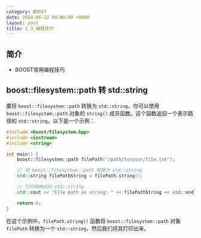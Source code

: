 ```yaml
---
category: BOOST
date: 2024-05-22 09:00:00 +0800
layout: post
title: 1_3_编程技巧
---
```

## 简介

+ BOOST常用编程技巧

## boost::filesystem::path 转 std::string

要将 `boost::filesystem::path` 转换为 `std::string`，你可以使用 `boost::filesystem::path` 对象的 `string()` 成员函数。这个函数返回一个表示路径的 `std::string`。以下是一个示例：

```cpp
#include <boost/filesystem.hpp>
#include <iostream>
#include <string>

int main() {
    boost::filesystem::path filePath("/path/to/your/file.txt");

    // 将 boost::filesystem::path 转换为 std::string
    std::string filePathString = filePath.string();

    // 打印转换后的 std::string
    std::cout << "File path as string: " << filePathString << std::endl;

    return 0;
}
```

在这个示例中，`filePath.string()` 函数将 `boost::filesystem::path` 对象 `filePath` 转换为一个 `std::string`，然后我们将其打印出来。